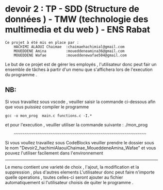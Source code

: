 
# devoir 2 : TP - SDD (Structure de données )  - TMW (technologie des multimedia et du web ) - ENS Rabat

	Ce projet à été mis en place par :  
		HACHIMI ALAOUI Chaimae  :chaimaehachimial@gmail.com
		MOUEDDENE Amina			:moueddeneamina36@gmail.com
		MOUEDDENE Wafae			:moueddenewafae504@gmail.com

Le but de ce projet est de gérer les employés , l'utilisateur donc peut fair un ensemble  de tâches à partir d'un menu que s'affichera lors de l'execution du programme .

NB:
----------------------------------------------------------------------------

Si vous travaillez sous vscode , veuiller saisir la commande ci-dessous afin que vous puissiez  compiler le programme

	gcc -o mon_prog  main.c functions.c -I.*

et pour l'execution , veuiller utiliser la commande suivante  : ./mon_prog

		~~~~~~~~~~~~~~~~~~~~~~~~~~~~~~~~~~~~~~~~~~~~~~~~~~~~~~~~~~~~~
Si vous  voullez travaillez sous CodeBlocks veuiller prendre le dossier sous le nom "Devoir2_hachimiAlaouiChaimae_MoueddeneAmina_Wafae"  et vous pouvez l'utiliser facilement dans l'environnement

----------------------------------------------------------------------------
Le menu contient une varieté de choix  , l'ajout, la modification et la suppression  , plus d'autres elements
L'utilisateur donc peut faire n'importe quelle operations , toutes celles-ci seront ajouter au fichier automatiquement si 
l'utilisateur choisis de  quiter le programme .
